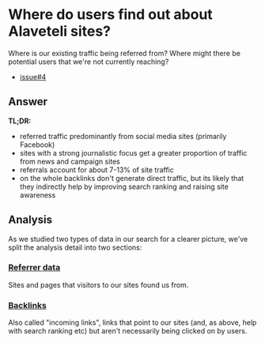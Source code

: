 # Where do users find out about Alaveteli sites?

Where is our existing traffic being referred from? Where might there be
potential users that we're not currently reaching?

- [issue#4](https://github.com/mysociety/alaveteli-experiments/issues/4)

## Answer

**TL;DR:**
* referred traffic predominantly from social media sites (primarily Facebook)
* sites with a strong journalistic focus get a greater proportion of traffic
from news and campaign sites
* referrals account for about 7-13% of site traffic
* on the whole backlinks don't generate direct traffic, but its likely that they
indirectly help by improving search ranking and raising site awareness

## Analysis

As we studied two types of data in our search for a clearer picture, we've split
the analysis detail into two sections:

### [Referrer data](where-do-users-find-our-sites/referrer-analysis.md)
Sites and pages that visitors to our sites found us from.

### [Backlinks](where-do-users-find-our-sites/backlink-analysis.md)
Also called "incoming links", links that point to our sites (and, as above, help
with search ranking etc) but aren't necessarily being clicked on by users.
